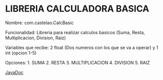 # LIBRERIA CALCULADORA BASICA

Nombre: com.castelao.CalcBasic


Funcionalidad: Libreria para realizar calculos basicos (Suma, Resta, Multiplicacion, Division, Raiz)


Variables que recibe: 2 float (Dos numeros con los que se va a operar) y 1 int (opcion 1-5)

Opciones: 1. SUMA  2. RESTA  3. MULTIPLICACION  4. DIVISION  5. RAIZ


[JavaDoc](https://agonzalezbesada.github.io/COD_Boletin13_Creacion_de_Libreria/JavaDoc/index.html)